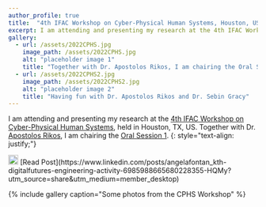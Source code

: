 ```yaml
---
author_profile: true
title:  "4th IFAC Workshop on Cyber-Physical Human Systems, Houston, US, December 1-2, 2022"
excerpt: I am attending and presenting my research at the 4th IFAC Workshop on Cyber-Physical Human Systems..
gallery:
  - url: /assets/2022CPHS.jpg
    image_path: /assets/2022CPHS.jpg
    alt: "placeholder image 1"
    title: "Together with Dr. Apostolos Rikos, I am chairing the Oral Session 1"
  - url: /assets/2022CPHS2.jpg
    image_path: /assets/2022CPHS2.jpg
    alt: "placeholder image 2"
    title: "Having fun with Dr. Apostolos Rikos and Dr. Sebin Gracy"
---
```


I am attending and presenting my research at the [4th IFAC Workshop on Cyber-Physical Human Systems](https://www.cphs2022.org/), 
held in Houston, TX, US. Together with Dr. [Apostolos Rikos](https://sites.google.com/view/apostolosrikos/home), I am chairing the [Oral Session 1](https://ifac.papercept.net/conferences/conferences/CPHS22/program/CPHS22_ContentListWeb_1.html#thos11).
{: style="text-align: justify;"}

<img src="https://raw.githubusercontent.com/FortAwesome/Font-Awesome/6.x/svgs/brands/linkedin.svg" width="20" height="20">
[Read Post](https://www.linkedin.com/posts/angelafontan_kth-digitalfutures-engineering-activity-6985988665680228355-HQMy?utm_source=share&utm_medium=member_desktop)

{% include gallery caption="Some photos from the CPHS Workshop" %}
